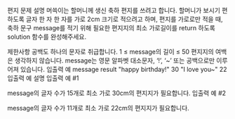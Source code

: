 편지
문제 설명
머쓱이는 할머니께 생신 축하 편지를 쓰려고 합니다. 할머니가 보시기 편하도록 글자 한 자 한 자를 가로 2cm 크기로 적으려고 하며, 편지를 가로로만 적을 때, 축하 문구 message를 적기 위해 필요한 편지지의 최소 가로길이를 return 하도록 solution 함수를 완성해주세요.

제한사항
공백도 하나의 문자로 취급합니다.
1 ≤ message의 길이 ≤ 50
편지지의 여백은 생각하지 않습니다.
message는 영문 알파벳 대소문자, ‘!’, ‘~’ 또는 공백으로만 이루어져 있습니다.
입출력 예
message	result
"happy birthday!"	30
"I love you~"	22
입출력 예 설명
입출력 예 #1

message의 글자 수가 15개로 최소 가로 30cm의 편지지가 필요합니다.
입출력 예 #2

message의 글자 수가 11개로 최소 가로 22cm의 편지지가 필요합니다.